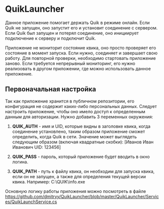 # QuikLauncher

Данное приложение помогает держать Quik в режиме онлайн. Если Quik не запущен, оно запустит его и установит соединение с сервером. Если Quik был запущен и потерял соединение, оно инициирует подключение к серверу и подключит Quik. 

Приложение не мониторит состояние квика, оно просто проверяет его состояние в момент запуска. Если нужно, соединяет и завершает свою работу. Для повторной проверки, необходимо стартовать приложение заново. Если требуется непрерывный мониторинг, его нужно реализовать в другом приложении, где можно использовать данное приложение.

## Первоначальная настройка

Так как приложение хранится в публичном репозитории, его конфигурация не содержит каких-либо персональных данных. Следует настроить приложение, чтобы оно имело доступ к определенным данным для авторизации. Нужно добавить 3 переменных окружения:

1. **QUIK_AUTH** - имя и UID, которые видны в заголовке квика, когда соединение установлено, таким образом приложение сможет определить, когда Quik в сети. Значение может выглядеть следующим образом (включая квадратные скобки): [Иванов Иван Иванович UID: 123456]

2. **QUIK_PASS** - пароль, который приложение будет вводить в окно логина.

3. **QUIK_PATH** - путь к файлу квика, он необходим для запуска квика, если он не запущен, а также для определения текущей версии квика. Например: C:\QUIK\info.exe

Основную логику работы приложения можно посмотреть в файле
https://github.com/dmitryy/QuikLauncher/blob/master/QuikLauncher/Services/QuikLaunchService.cs
